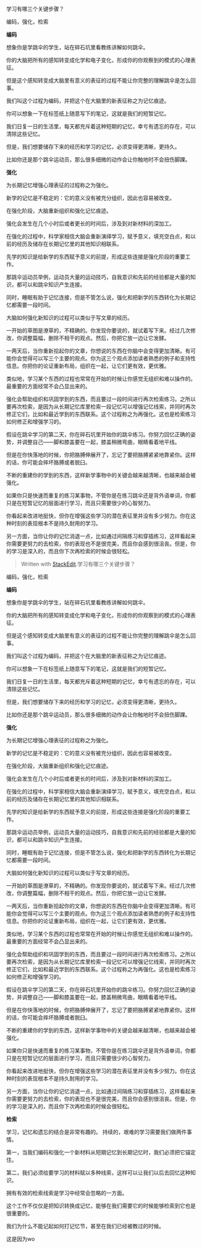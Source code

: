 
学习有哪三个关键步骤？

编码，强化，检索

**编码**

想象你是学跳伞的学生，站在碎石坑里看教练讲解如何跳伞。

你的大脑把所有的感知转变成化学和电子变化，形成你的你观察到的模式的心理表征。

但是这个感知转变成大脑里有意义的表征的过程不能让你完整的理解跳伞是怎么回事。

我们叫这个过程为编码，并把这个在大脑里的新表征称之为记忆痕迹。

你可以想象一下在标签纸上随意写下的笔记，这就是我们的短暂记忆。

我们日复一日的生活里，每天都充斥着这种短期的记忆，幸亏有遗忘的存在，可以清除这些记忆。

但是，我们想要储存下来的经历和学习的记忆，必须变得更清晰，更持久。

比如你还是那个跳伞运动员，那么很多细微的动作会让你触地时不会扭伤脚踝。

**强化**

为长期记忆增强心理表征的过程称之为强化。

新学的记忆是不稳定的：它的意义没有被充分组织，因此也容易被改变。

在强化阶段，大脑重新组织和强化记忆痕迹。

强化会发生在几个小时后或者更长的时间后，涉及到对新材料的深加工。

在强化的过程中，科学家相信大脑会重新演绎学习，赋予意义，填充空白点，和以前的经历及储存在长期记忆里的其他知识相联系。

先学的知识是给新学的东西赋予意义的前提，形成这些连接是强化阶段的重要工作。

那跳伞运动员举例，运动员大量的运动技巧，自我意识和先前的经验都是大量的知识，都可以和跳伞知识产生连接。

同时，睡眠有助于记忆连接，但是不管怎么说，强化和把新学的东西转化为长期记忆都需要一段时间。

大脑如何强化新知识的过程可以类似于写文章的经历。

一开始的草图是潦草的，不精确的。你发现你要说的，就试着写下来。经过几次修改，你调整篇幅，删除不相干的观点。然后，你把它放一边让它发酵。

一两天后，当你重新拾起你的文章，你想说的东西在你脑中会变得更加清晰。有可能你会觉得可以写三个主要的观点。你为这三个观点添加读者熟悉的例子和支持性信息。你把你的论证重新布局，组织在一起，让它们更有效，更优雅。

类似地，学习某个东西的过程也常常在开始的时候让你感觉无组织和难以操作的。最重要的方面经常不会凸显出来的。

强化会帮助组织和巩固学到的东西，而且要过一段时间进行再次检索练习。之所以要再次检索，是因为从长期记忆库里检索一段记忆可以增强记忆线索，并同时再次修正它们，比如和最近学到的东西联系。这个过程称之为再强化。这也是检索练习如何修正和增强学习的。

假设在跳伞学习的第二天，你在碎石坑里开始你的跳伞练习。你努力回忆正确的姿势，并调整自己——脚和膝盖要在一起，膝盖稍微弯曲，眼睛看着地平线。

但是在你快落地的时候，你把胳膊伸展开了，忘记了要把胳膊紧紧地靠紧你。这样的话，你可能会摔坏胳膊或者脱臼。

不断的重建你的学到的东西，这样新学事物中的关键会越来越清晰，也越来越会被强化。

如果你只是快速而重复的练习某事物，不管你是在练习跳伞还是背外语单词，你都只是在短暂记忆的层面进行学习，而且只需要很少的心智努力。

你看起来改进地挺快，但你在增强这些学习的潜在表征里并没有多少努力。你在这种时刻的表现根本不是持久耐用的学习。

另一方面，当你让你的记忆消退一点，比如通过间隔练习和穿插练习，这样看起来你需要更努力的去检索，你的表现也不是很完美，而且你会感到很沮丧。但是，你的学习是深入的，而且你下次再检索的时候会很轻松。

> Written with [StackEdit](https://stackedit.io/).学习有哪三个关键步骤？

编码，强化，检索

**编码**

想象你是学跳伞的学生，站在碎石坑里看教练讲解如何跳伞。

你的大脑把所有的感知转变成化学和电子变化，形成你的你观察到的模式的心理表征。

但是这个感知转变成大脑里有意义的表征的过程不能让你完整的理解跳伞是怎么回事。

我们叫这个过程为编码，并把这个在大脑里的新表征称之为记忆痕迹。

你可以想象一下在标签纸上随意写下的笔记，这就是我们的短暂记忆。

我们日复一日的生活里，每天都充斥着这种短期的记忆，幸亏有遗忘的存在，可以清除这些记忆。

但是，我们想要储存下来的经历和学习的记忆，必须变得更清晰，更持久。

比如你还是那个跳伞运动员，那么很多细微的动作会让你触地时不会扭伤脚踝。

**强化**

为长期记忆增强心理表征的过程称之为强化。

新学的记忆是不稳定的：它的意义没有被充分组织，因此也容易被改变。

在强化阶段，大脑重新组织和强化记忆痕迹。

强化会发生在几个小时后或者更长的时间后，涉及到对新材料的深加工。

在强化的过程中，科学家相信大脑会重新演绎学习，赋予意义，填充空白点，和以前的经历及储存在长期记忆里的其他知识相联系。

先学的知识是给新学的东西赋予意义的前提，形成这些连接是强化阶段的重要工作。

那跳伞运动员举例，运动员大量的运动技巧，自我意识和先前的经验都是大量的知识，都可以和跳伞知识产生连接。

同时，睡眠有助于记忆连接，但是不管怎么说，强化和把新学的东西转化为长期记忆都需要一段时间。

大脑如何强化新知识的过程可以类似于写文章的经历。

一开始的草图是潦草的，不精确的。你发现你要说的，就试着写下来。经过几次修改，你调整篇幅，删除不相干的观点。然后，你把它放一边让它发酵。

一两天后，当你重新拾起你的文章，你想说的东西在你脑中会变得更加清晰。有可能你会觉得可以写三个主要的观点。你为这三个观点添加读者熟悉的例子和支持性信息。你把你的论证重新布局，组织在一起，让它们更有效，更优雅。

类似地，学习某个东西的过程也常常在开始的时候让你感觉无组织和难以操作的。最重要的方面经常不会凸显出来的。

强化会帮助组织和巩固学到的东西，而且要过一段时间进行再次检索练习。之所以要再次检索，是因为从长期记忆库里检索一段记忆可以增强记忆线索，并同时再次修正它们，比如和最近学到的东西联系。这个过程称之为再强化。这也是检索练习如何修正和增强学习的。

假设在跳伞学习的第二天，你在碎石坑里开始你的跳伞练习。你努力回忆正确的姿势，并调整自己——脚和膝盖要在一起，膝盖稍微弯曲，眼睛看着地平线。

但是在你快落地的时候，你把胳膊伸展开了，忘记了要把胳膊紧紧地靠紧你。这样的话，你可能会摔坏胳膊或者脱臼。

不断的重建你的学到的东西，这样新学事物中的关键会越来越清晰，也越来越会被强化。

如果你只是快速而重复的练习某事物，不管你是在练习跳伞还是背外语单词，你都只是在短暂记忆的层面进行学习，而且只需要很少的心智努力。

你看起来改进地挺快，但你在增强这些学习的潜在表征里并没有多少努力。你在这种时刻的表现根本不是持久耐用的学习。

另一方面，当你让你的记忆消退一点，比如通过间隔练习和穿插练习，这样看起来你需要更努力的去检索，你的表现也不是很完美，而且你会感到很沮丧。但是，你的学习是深入的，而且你下次再检索的时候会很轻松。

**检索**

学习，记忆和遗忘的结合是非常有趣的。
持续的，艰难的学习需要我们做两件事情。

第一，当我们编码和强化一个新材料从短期记忆到长期记忆时，我们必须把它锚定住。

第二，我们必须给要学习的材料赋以多种线索，这样可以让我们以后去回忆这种知识。

拥有有效的检索线索是学习中经常会忽略的一方面。

这个工作不仅仅是把知识转换成记忆，能够在我们需要它的时候能够检索到它也是很重要的。

我们为什么不能记起如何打记忆节，甚至在我们已经被教过的时候。

这是因为wo
















<!--stackedit_data:
eyJoaXN0b3J5IjpbMzg5NTQ3MTI2LC0xNjQ0NTg3ODA0XX0=
-->